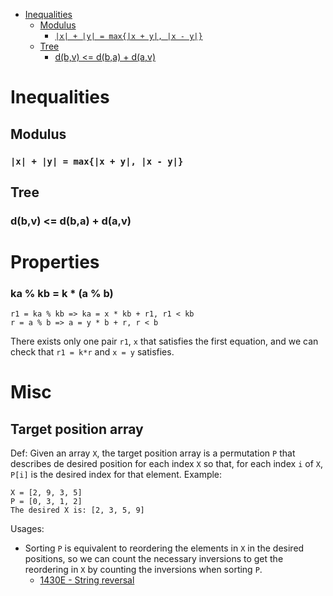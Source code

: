 - [Inequalities](#inequalities)
  - [Modulus](#modulus)
    - [`|x| + |y| = max{|x + y|, |x - y|}`](#x--y--maxx--y-x---y)
  - [Tree](#tree)
    - [d(b,v) <= d(b,a) + d(a,v)](#dbv--dba--dav)

# Inequalities

## Modulus

### `|x| + |y| = max{|x + y|, |x - y|}`

## Tree

### d(b,v) <= d(b,a) + d(a,v)

# Properties

### ka % kb = k * (a % b)

```
r1 = ka % kb => ka = x * kb + r1, r1 < kb
r = a % b => a = y * b + r, r < b
```
There exists only one pair `r1`, `x` that satisfies the first equation,
and we can check that `r1 = k*r` and `x = y` satisfies.

# Misc

## Target position array

Def: Given an array `X`, the target position array is a permutation `P` that
describes de desired position for each index `X` so that, for each index `i` of
`X`, `P[i]` is the desired index for that element. Example:

```
X = [2, 9, 3, 5]
P = [0, 3, 1, 2]
The desired X is: [2, 3, 5, 9]
```

Usages:

- Sorting `P` is equivalent to reordering the elements in `X` in the desired positions, so we can count the necessary inversions to get the reordering in `X` by counting the inversions when sorting `P`.
  - [1430E - String reversal](http://codeforces.com/contest/1430/problem/E)
